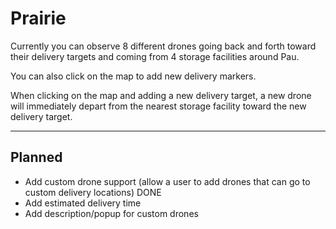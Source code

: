 # Prairie

Currently you can observe 8 different drones going back and forth toward their delivery targets and coming from 4 storage facilities around Pau.

You can also click on the map to add new delivery markers.

When clicking on the map and adding a new delivery target, a new drone will immediately depart from the nearest storage facility toward the new delivery target.

---------------------------------------------------------------------------------------------------------------------------------------------------------------------------------

## Planned

- Add custom drone support (allow a user to add drones that can go to custom delivery locations) DONE
- Add estimated delivery time
- Add description/popup for custom drones
